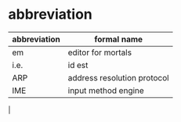 # abbreviation 
| abbreviation | formal name |
|------------- | ------------|
| em | editor for mortals|
|i.e.| id est|
|ARP| address resolution protocol|  
|IME| input method engine|
|